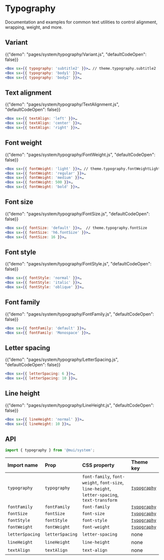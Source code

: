 # Typography

<p class="description">Documentation and examples for common text utilities to control alignment, wrapping, weight, and more.</p>

## Variant

{{"demo": "pages/system/typography/Variant.js", "defaultCodeOpen": false}}

```jsx
<Box sx={{ typography: 'subtitle2' }}>… // theme.typography.subtitle2
<Box sx={{ typography: 'body1' }}>…
<Box sx={{ typography: 'body2' }}>…
```

## Text alignment

{{"demo": "pages/system/typography/TextAlignment.js", "defaultCodeOpen": false}}

```jsx
<Box sx={{ textAlign: 'left' }}>…
<Box sx={{ textAlign: 'center' }}>…
<Box sx={{ textAlign: 'right' }}>…
```

## Font weight

{{"demo": "pages/system/typography/FontWeight.js", "defaultCodeOpen": false}}

```jsx
<Box sx={{ fontWeight: 'light' }}>… // theme.typography.fontWeightLight
<Box sx={{ fontWeight: 'regular' }}>…
<Box sx={{ fontWeight: 'medium' }}>…
<Box sx={{ fontWeight: 500 }}>…
<Box sx={{ fontWeight: 'bold' }}>…
```

## Font size

{{"demo": "pages/system/typography/FontSize.js", "defaultCodeOpen": false}}

```jsx
<Box sx={{ fontSize: 'default' }}>…  // theme.typography.fontSize
<Box sx={{ fontSize: 'h6.fontSize' }}>…
<Box sx={{ fontSize: 16 }}>…
```

## Font style

{{"demo": "pages/system/typography/FontStyle.js", "defaultCodeOpen": false}}

```jsx
<Box sx={{ fontStyle: 'normal' }}>…
<Box sx={{ fontStyle: 'italic' }}>…
<Box sx={{ fontStyle: 'oblique' }}>…
```

## Font family

{{"demo": "pages/system/typography/FontFamily.js", "defaultCodeOpen": false}}

```jsx
<Box sx={{ fontFamily: 'default' }}>…
<Box sx={{ fontFamily: 'Monospace' }}>…
```

## Letter spacing

{{"demo": "pages/system/typography/LetterSpacing.js", "defaultCodeOpen": false}}

```jsx
<Box sx={{ letterSpacing: 6 }}>…
<Box sx={{ letterSpacing: 10 }}>…
```

## Line height

{{"demo": "pages/system/typography/LineHeight.js", "defaultCodeOpen": false}}

```jsx
<Box sx={{ lineHeight: 'normal' }}>…
<Box sx={{ lineHeight: 10 }}>…
```

## API

```js
import { typography } from '@mui/system';
```

| Import name     | Prop            | CSS property                                                                                 | Theme key                                                              |
| :-------------- | :-------------- | :------------------------------------------------------------------------------------------- | :--------------------------------------------------------------------- |
| `typography`    | `typography`    | `font-family`, `font-weight`, `font-size`, `line-height`, `letter-spacing`, `text-transform` | [`typography`](/customization/default-theme/?expand-path=$.typography) |
| `fontFamily`    | `fontFamily`    | `font-family`                                                                                | [`typography`](/customization/default-theme/?expand-path=$.typography) |
| `fontSize`      | `fontSize`      | `font-size`                                                                                  | [`typography`](/customization/default-theme/?expand-path=$.typography) |
| `fontStyle`     | `fontStyle`     | `font-style`                                                                                 | [`typography`](/customization/default-theme/?expand-path=$.typography) |
| `fontWeight`    | `fontWeight`    | `font-weight`                                                                                | [`typography`](/customization/default-theme/?expand-path=$.typography) |
| `letterSpacing` | `letterSpacing` | `letter-spacing`                                                                             | none                                                                   |
| `lineHeight`    | `lineHeight`    | `line-height`                                                                                | none                                                                   |
| `textAlign`     | `textAlign`     | `text-align`                                                                                 | none                                                                   |
